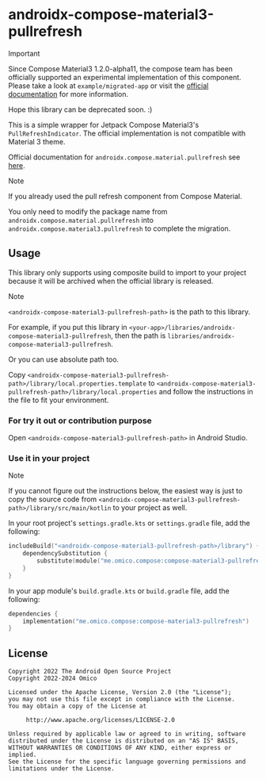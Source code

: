 # androidx-compose-material3-pullrefresh

> [!Important]
> Since Compose Material3 1.2.0-alpha11, the compose team has been officially supported an experimental implementation of this component. Please take a look at `example/migrated-app` or visit the [official documentation](https://developer.android.com/reference/kotlin/androidx/compose/material3/pulltorefresh/package-summary) for more information.
>
> Hope this library can be deprecated soon. :)

This is a simple wrapper for Jetpack Compose Material3's `PullRefreshIndicator`. The official implementation is not compatible with Material 3 theme.

Official documentation for `androidx.compose.material.pullrefresh`
see [here](<https://developer.android.com/reference/kotlin/androidx/compose/material/pullrefresh/package-summary#(androidx.compose.ui.Modifier).pullRefresh(androidx.compose.material.pullrefresh.PullRefreshState,kotlin.Boolean)>).

> [!Note]
> If you already used the pull refresh component from Compose Material.
>
> You only need to modify the package name from `androidx.compose.material.pullrefresh` into `androidx.compose.material3.pullrefresh` to complete the migration.

## Usage

This library only supports using composite build to import to your project because it will be archived when the official library is released.

> [!Note]
> `<androidx-compose-material3-pullrefresh-path>` is the path to this library.
>
> For example, if you put this library in `<your-app>/libraries/androidx-compose-material3-pullrefresh`, then the path is `libraries/androidx-compose-material3-pullrefresh`.
>
> Or you can use absolute path too.

Copy `<androidx-compose-material3-pullrefresh-path>/library/local.properties.template` to `<androidx-compose-material3-pullrefresh-path>/library/local.properties` and follow the instructions in the file to fit your environment.

### For try it out or contribution purpose

Open `<androidx-compose-material3-pullrefresh-path>` in Android Studio.

### Use it in your project

> [!Note]
> If you cannot figure out the instructions below, the easiest way is just to copy the source code from `<androidx-compose-material3-pullrefresh-path>/library/src/main/kotlin` to your project as well.

In your root project's `settings.gradle.kts` or `settings.gradle` file, add the following:

```kotlin
includeBuild("<androidx-compose-material3-pullrefresh-path>/library") {
    dependencySubstitution {
        substitute(module("me.omico.compose:compose-material3-pullrefresh")).using(project(":"))
    }
}
```

In your app module's `build.gradle.kts` or `build.gradle` file, add the following:

```kotlin
dependencies {
    implementation("me.omico.compose:compose-material3-pullrefresh")
}
```

## License

```text
Copyright 2022 The Android Open Source Project
Copyright 2022-2024 Omico

Licensed under the Apache License, Version 2.0 (the "License");
you may not use this file except in compliance with the License.
You may obtain a copy of the License at

     http://www.apache.org/licenses/LICENSE-2.0

Unless required by applicable law or agreed to in writing, software
distributed under the License is distributed on an "AS IS" BASIS,
WITHOUT WARRANTIES OR CONDITIONS OF ANY KIND, either express or implied.
See the License for the specific language governing permissions and
limitations under the License.
```
